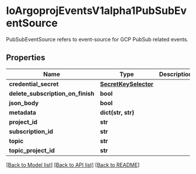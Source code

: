 # IoArgoprojEventsV1alpha1PubSubEventSource

PubSubEventSource refers to event-source for GCP PubSub related events.
## Properties
Name | Type | Description | Notes
------------ | ------------- | ------------- | -------------
**credential_secret** | [**SecretKeySelector**](SecretKeySelector.md) |  | [optional] 
**delete_subscription_on_finish** | **bool** |  | [optional] 
**json_body** | **bool** |  | [optional] 
**metadata** | **dict(str, str)** |  | [optional] 
**project_id** | **str** |  | [optional] 
**subscription_id** | **str** |  | [optional] 
**topic** | **str** |  | [optional] 
**topic_project_id** | **str** |  | [optional] 

[[Back to Model list]](../README.md#documentation-for-models) [[Back to API list]](../README.md#documentation-for-api-endpoints) [[Back to README]](../README.md)



